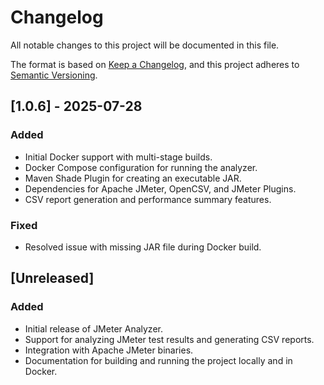 # Changelog

All notable changes to this project will be documented in this file.

The format is based on [Keep a Changelog](https://keepachangelog.com/en/1.0.0/), and this project adheres to [Semantic Versioning](https://semver.org/spec/v2.0.0.html).

## [1.0.6] - 2025-07-28
### Added
- Initial Docker support with multi-stage builds.
- Docker Compose configuration for running the analyzer.
- Maven Shade Plugin for creating an executable JAR.
- Dependencies for Apache JMeter, OpenCSV, and JMeter Plugins.
- CSV report generation and performance summary features.

### Fixed
- Resolved issue with missing JAR file during Docker build.

##  [Unreleased]
### Added
- Initial release of JMeter Analyzer.
- Support for analyzing JMeter test results and generating CSV reports.
- Integration with Apache JMeter binaries.
- Documentation for building and running the project locally and in Docker.